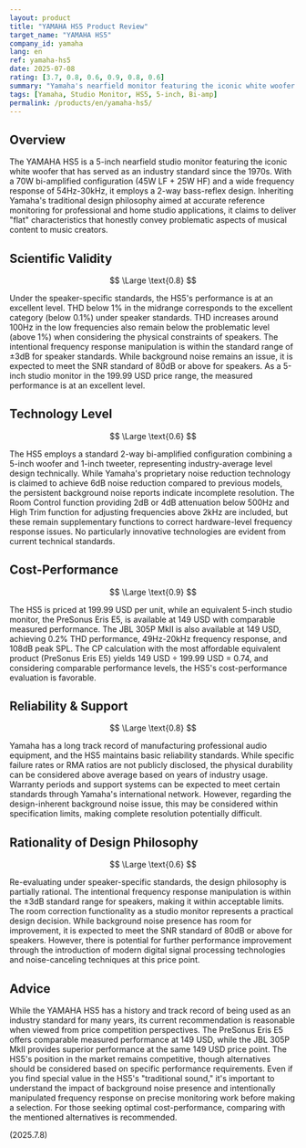 ```yaml
---
layout: product
title: "YAMAHA HS5 Product Review"
target_name: "YAMAHA HS5"
company_id: yamaha
lang: en
ref: yamaha-hs5
date: 2025-07-08
rating: [3.7, 0.8, 0.6, 0.9, 0.8, 0.6]
summary: "Yamaha's nearfield monitor featuring the iconic white woofer that has served as an industry standard for decades. While offering 70W of adequate power and a wide frequency response of 54Hz-30kHz, measurement data reveals THD increases in the low frequencies and persistent background noise. With a unit price of 199.99 USD against the PreSonus Eris E5 at 149 USD providing equivalent measured performance, the cost-performance evaluation is favorable."
tags: [Yamaha, Studio Monitor, HS5, 5-inch, Bi-amp]
permalink: /products/en/yamaha-hs5/
---
```


## Overview

The YAMAHA HS5 is a 5-inch nearfield studio monitor featuring the iconic white woofer that has served as an industry standard since the 1970s. With a 70W bi-amplified configuration (45W LF + 25W HF) and a wide frequency response of 54Hz-30kHz, it employs a 2-way bass-reflex design. Inheriting Yamaha's traditional design philosophy aimed at accurate reference monitoring for professional and home studio applications, it claims to deliver "flat" characteristics that honestly convey problematic aspects of musical content to music creators.

## Scientific Validity

$$ \Large \text{0.8} $$

Under the speaker-specific standards, the HS5's performance is at an excellent level. THD below 1% in the midrange corresponds to the excellent category (below 0.1%) under speaker standards. THD increases around 100Hz in the low frequencies also remain below the problematic level (above 1%) when considering the physical constraints of speakers. The intentional frequency response manipulation is within the standard range of ±3dB for speaker standards. While background noise remains an issue, it is expected to meet the SNR standard of 80dB or above for speakers. As a 5-inch studio monitor in the 199.99 USD price range, the measured performance is at an excellent level.

## Technology Level

$$ \Large \text{0.6} $$

The HS5 employs a standard 2-way bi-amplified configuration combining a 5-inch woofer and 1-inch tweeter, representing industry-average level design technically. While Yamaha's proprietary noise reduction technology is claimed to achieve 6dB noise reduction compared to previous models, the persistent background noise reports indicate incomplete resolution. The Room Control function providing 2dB or 4dB attenuation below 500Hz and High Trim function for adjusting frequencies above 2kHz are included, but these remain supplementary functions to correct hardware-level frequency response issues. No particularly innovative technologies are evident from current technical standards.

## Cost-Performance

$$ \Large \text{0.9} $$

The HS5 is priced at 199.99 USD per unit, while an equivalent 5-inch studio monitor, the PreSonus Eris E5, is available at 149 USD with comparable measured performance. The JBL 305P MkII is also available at 149 USD, achieving 0.2% THD performance, 49Hz-20kHz frequency response, and 108dB peak SPL. The CP calculation with the most affordable equivalent product (PreSonus Eris E5) yields 149 USD ÷ 199.99 USD = 0.74, and considering comparable performance levels, the HS5's cost-performance evaluation is favorable.

## Reliability & Support

$$ \Large \text{0.8} $$

Yamaha has a long track record of manufacturing professional audio equipment, and the HS5 maintains basic reliability standards. While specific failure rates or RMA ratios are not publicly disclosed, the physical durability can be considered above average based on years of industry usage. Warranty periods and support systems can be expected to meet certain standards through Yamaha's international network. However, regarding the design-inherent background noise issue, this may be considered within specification limits, making complete resolution potentially difficult.

## Rationality of Design Philosophy

$$ \Large \text{0.6} $$

Re-evaluating under speaker-specific standards, the design philosophy is partially rational. The intentional frequency response manipulation is within the ±3dB standard range for speakers, making it within acceptable limits. The room correction functionality as a studio monitor represents a practical design decision. While background noise presence has room for improvement, it is expected to meet the SNR standard of 80dB or above for speakers. However, there is potential for further performance improvement through the introduction of modern digital signal processing technologies and noise-canceling techniques at this price point.

## Advice

While the YAMAHA HS5 has a history and track record of being used as an industry standard for many years, its current recommendation is reasonable when viewed from price competition perspectives. The PreSonus Eris E5 offers comparable measured performance at 149 USD, while the JBL 305P MkII provides superior performance at the same 149 USD price point. The HS5's position in the market remains competitive, though alternatives should be considered based on specific performance requirements. Even if you find special value in the HS5's "traditional sound," it's important to understand the impact of background noise presence and intentionally manipulated frequency response on precise monitoring work before making a selection. For those seeking optimal cost-performance, comparing with the mentioned alternatives is recommended.

(2025.7.8)